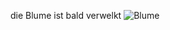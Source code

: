 die Blume ist bald verwelkt
![Blume](http://res.cloudinary.com/liberalemaenner/image/upload/v1511003931/cosmos-flower-1949_960_720_cwgk9x.jpg)
